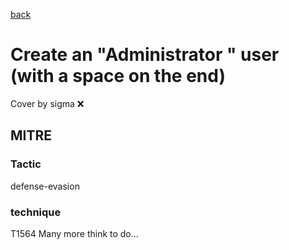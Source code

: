 [back](../index.md)
# Create an "Administrator " user (with a space on the end)
Cover by sigma :x: 
## MITRE
### Tactic
defense-evasion
### technique
T1564
Many more think to do...